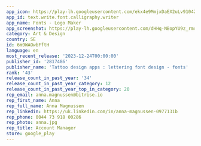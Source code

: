 ```yaml
---
app_icon: https://play-lh.googleusercontent.com/ekx4e9MmjxDaEX2uLv9104ZiY5qHOPXLchesEH1C23JoIRXRYLAoljEhayaDk6VLdkU
app_id: text.write.font.calligraphy.writer
app_name: Fonts - Logo Maker
app_screenshot: https://play-lh.googleusercontent.com/dHHq-NBopYU9z_rmr-X_nSZmarTXqOKTvalFDPdtZ-vsIC9rzDPRkZemH9zL6Zz0XA
category: Art & Design
country: SE
id: 6m9WAOwbFftH
language: en
most_recent_release: '2023-12-24T00:00:00'
publisher_id: '2817486'
publisher_name: 'Tattoo design apps : lettering font design - fonts'
rank: '43'
release_count_in_past_year: '34'
release_count_in_past_year_category: 12
release_count_in_past_year_top_in_category: 20
rep_email: anna.magnussen@bitrise.io
rep_first_name: Anna
rep_full_name: Anna Magnussen
rep_linkedin: https://uk.linkedin.com/in/anna-magnussen-0977131b
rep_phone: 0044 73 918 00286
rep_photo: anna.jpg
rep_title: Account Manager
store: google_play
---
```

